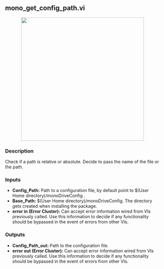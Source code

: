 ## mono_get_config_path.vi
<p align="center">
<img src="https://github.com/monoDriveIO/client/raw/master/WikiPhotos/LV_client/utilities/mono__get__config__pathc.png" 
width="400"  />
</p>

### Description 
Check if a path is relative or absolute. Decide to pass the name of the file or the path.

### Inputs

- **Config_Path:** Path to a configuration file, by default point to $(User Home directory)/monoDriveConfig .
- **Base_Path:** $(User Home directory)/monoDriveConfig. The directory gets created when installing the package.
- **error in (Error Cluster):** Can accept error information wired from VIs previously called. Use this information to decide if any functionality should be bypassed in the event of errors from other VIs.


### Outputs

- **Config_Path_out:** Path to the configuration file.
- **error out (Error Cluster):** Can accept error information wired from VIs previously called. Use this information to decide if any functionality should be bypassed in the event of errors from other VIs.
